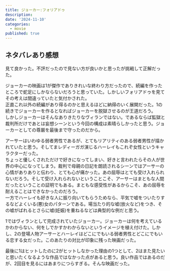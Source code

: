 ```yaml
---
title: ジョーカー:フォリアドゥ
description: 
date: '2024-11-10'
categories:
  - movie
published: true
---
```

## ネタバレあり感想  

見て良かった。不評だったので見ない方が良いかと思ったが挑戦して正解だった。  

ジョーカーの映画は1が傑作でありきれいな終わり方だったので、続編を作ったところで蛇足にしかならないだろうと思っていた。しかしいフォリアドゥを見てその考えは間違っていたと気付かされた。  
正直これ以外の続編があり得るのかと思えるほどに納得のいく展開だった。1の続きでジョーカーを作るとなればジョーカーを脱獄させるのが王道だろう。  
しかしジョーカーはそんなありきたりなヴィランではない。であるならば監獄と裁判所だけであとは妄想シーンという今回の構成は素晴らしかったと思う。ジョーカーとしての尊厳を最後まで守ったのだから。  

アーサーはいわゆる弱者男性であるが、とてもリアリティのある弱者男性が描かれていたと思う。そしてまレディーガガ演じるハーレイもこれぞ女性というキャラクターだった。  
ちょっと優しくされただけで好きになってしまい、好きと言われたらその人が世界の中心になってしまう。裁判で母親の日記を朗読されるシーンではアーサーの心情がありありと伝わり、とても心が痛かった。あの屈辱はとても受け入れられないだろう。そして受け入れられないということこそ、アーサーはまともな人間だったということの証明でもある。まともな感受性があるからこそ、あの屈辱を耐えることはできなかったのだろう。  
一方でハーレイも好きな人に振り向いてもらうためなら、平気で嘘をついたりするなどよくいる(悪)女のパターンである。場当たり的な嘘(放火など)をつき、その嘘がばれるとさらに嘘(妊娠)を重ねるなどは典型的な例だと思う。  

1ではヴィランとして完成されていたジョーカー。ジョーカーは何を考えているかわからない、何をしでかすかわからないというイメージを植え付けた。しかし、2の登場人物アーサーとハーレイはどこにでもいる弱者男性とどこにでもいる恋する女だった。このあたりの対比が印象に残った映画だった。  

最後に1はヒットしたのに2がヒットしなかった理由の1つとして、2はまた見たいと思いたくなるような作品ではなかった点があると思う。良い作品ではあるのだが、2回目を見るにはあまりにつらすぎる。そんな映画だった。  
